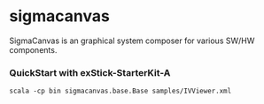 sigmacanvas
===========

SigmaCanvas is an graphical system composer for various SW/HW components.

### QuickStart with exStick-StarterKit-A
```
scala -cp bin sigmacanvas.base.Base samples/IVViewer.xml
```

